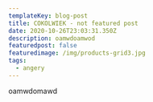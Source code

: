 ```yaml
---
templateKey: blog-post
title: COKOLWIEK - not featured post
date: 2020-10-26T23:03:31.350Z
description: oamwdoamwod
featuredpost: false
featuredimage: /img/products-grid3.jpg
tags:
  - angery
---
```

oamwdomawd
